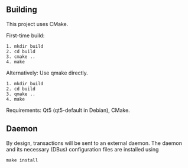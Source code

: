 Building
--------

This project uses CMake.

First-time build:

```
1. mkdir build
2. cd build
3. cmake ..
4. make
```

Alternatively: Use qmake directly.

```
1. mkdir build
2. cd build
3. qmake ..
4. make
```

Requirements: Qt5 (qt5-default in Debian), CMake.

Daemon
------

By design, transactions will be sent to an external daemon. The daemon and its
necessary (DBus) configuration files are installed using

```
make install
```
